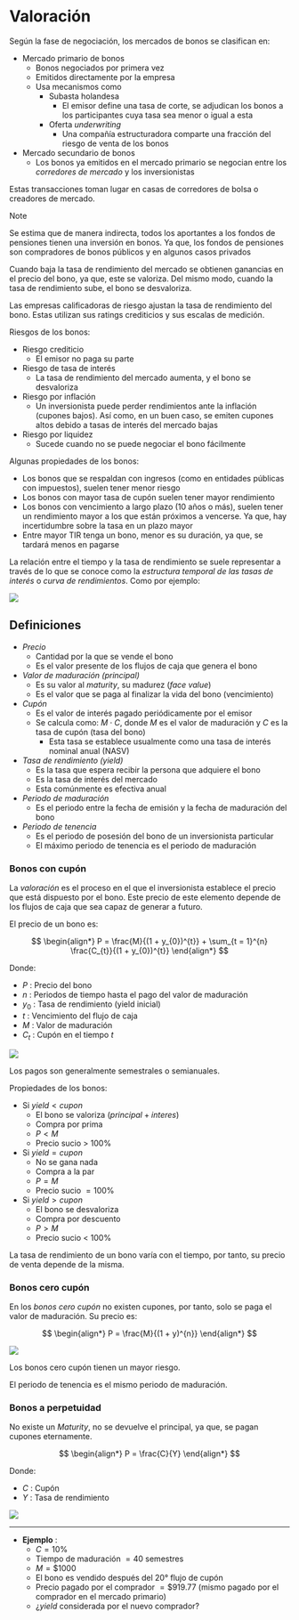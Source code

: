 # Valoración

Según la fase de negociación, los mercados de bonos se clasifican en:
- Mercado primario de bonos
	- Bonos negociados por primera vez
	- Emitidos directamente por la empresa
	- Usa mecanismos como
		- Subasta holandesa
			- El emisor define una tasa de corte, se adjudican los bonos a los participantes cuya tasa sea menor o igual a esta
		- Oferta _underwriting_
			- Una compañía estructuradora comparte una fracción del riesgo de venta de los bonos
- Mercado secundario de bonos
	- Los bonos ya emitidos en el mercado primario se negocian entre los _corredores de mercado_ y los inversionistas

Estas transacciones toman lugar en casas de corredores de bolsa o creadores de mercado.

>[!Note]
>Se estima que de manera indirecta, todos los aportantes a los fondos de pensiones tienen una inversión en bonos. Ya que, los fondos de pensiones son compradores de bonos públicos y en algunos casos privados


Cuando baja la tasa de rendimiento del mercado se obtienen ganancias en el precio del bono, ya que, este se valoriza.
Del mismo modo, cuando la tasa de rendimiento sube, el bono se desvaloriza.

Las empresas calificadoras de riesgo ajustan la tasa de rendimiento del bono. Estas utilizan sus ratings crediticios y sus escalas de medición.

Riesgos de los bonos:
- Riesgo crediticio
	- El emisor no paga su parte
- Riesgo de tasa de interés
	- La tasa de rendimiento del mercado aumenta, y el bono se desvaloriza
- Riesgo por inflación
	- Un inversionista puede perder rendimientos ante la inflación (cupones bajos). Así como, en un buen caso, se emiten cupones altos debido a tasas de interés del mercado bajas
- Riesgo por liquidez
	- Sucede cuando no se puede negociar el bono fácilmente


Algunas propiedades de los bonos:
- Los bonos que se respaldan con ingresos (como en entidades públicas con impuestos), suelen tener menor riesgo
- Los bonos con mayor tasa de cupón suelen tener mayor rendimiento
- Los bonos con vencimiento a largo plazo (10 años o más), suelen tener un rendimiento mayor a los que están próximos a vencerse. Ya que, hay incertidumbre sobre la tasa en un plazo mayor
- Entre mayor TIR tenga un bono, menor es su duración, ya que, se tardará menos en pagarse

La relación entre el tiempo y la tasa de rendimiento se suele representar a través de lo que se conoce como la _estructura temporal de las tasas de interés_ o _curva de rendimientos_.
Como por ejemplo:

![](attachments/Pasted%20image%2020230503193004.png)


## Definiciones

- _Precio_
	- Cantidad por la que se vende el bono
	- Es el valor presente de los flujos de caja que genera el bono
- _Valor de maduración (principal)_
	- Es su valor al _maturity_, su madurez (_face value_)
	- Es el valor que se paga al finalizar la vida del bono (vencimiento)
- _Cupón_
	- Es el valor de interés pagado periódicamente por el emisor
	- Se calcula como: $M\cdot C$, donde $M$ es el valor de maduración y $C$ es la tasa de cupón (tasa del bono)
		- Esta tasa se establece usualmente como una tasa de interés nominal anual (NASV)
- _Tasa de rendimiento (yield)_
	- Es la tasa que espera recibir la persona que adquiere el bono
	- Es la tasa de interés del mercado
	- Esta comúnmente es efectiva anual
- _Periodo de maduración_
	- Es el periodo entre la fecha de emisión y la fecha de maduración del bono
- _Periodo de tenencia_
	- Es el periodo de posesión del bono de un inversionista particular
	- El máximo periodo de tenencia es el periodo de maduración

### Bonos con cupón

La _valoración_ es el proceso en el que el inversionista establece el precio que está dispuesto por el bono. Este precio de este elemento depende de los flujos de caja que sea capaz de generar a futuro.

El precio de un bono es:

$$
\begin{align*}
	P = \frac{M}{(1 + y_{0})^{t}} + \sum_{t = 1}^{n} \frac{C_{t}}{(1 + y_{0})^{t}}
\end{align*}
$$

Donde:
- $P$  : Precio del bono
- $n$ : Periodos de tiempo hasta el pago del valor de maduración
- $y_{0}$ : Tasa de rendimiento (yield inicial)
- $t$ : Vencimiento del flujo de caja
- $M$ :  Valor de maduración
- $C_{t}$ : Cupón en el tiempo $t$

![](attachments/Pasted%20image%2020230507204633.png)

Los pagos son generalmente semestrales o semianuales.

Propiedades de los bonos:
- Si $yield < cupon$
	- El bono se valoriza ($principal + interes$) 
	- Compra por prima
	- $P < M$
	- Precio sucio > 100%
- Si $yield = cupon$
	- No se gana nada
	- Compra a la par
	- $P = M$
	- Precio sucio $= 100\%$
- Si $yield > cupon$ 
	- El bono se desvaloriza
	- Compra por descuento
	- $P > M$
	- Precio sucio < 100%

La tasa de rendimiento de un bono varía con el tiempo, por tanto, su precio de venta depende de la misma.


### Bonos cero cupón

En los _bonos cero cupón_ no existen cupones, por tanto, solo se paga el valor de maduración.
Su precio es:

$$
\begin{align*}
	P = \frac{M}{(1 + y)^{n}}
\end{align*}
$$

![](attachments/Pasted%20image%2020230507204428.png)


Los bonos cero cupón tienen un mayor riesgo.

El periodo de tenencia es el mismo periodo de maduración.


### Bonos a perpetuidad

No existe un _Maturity_, no se devuelve el principal, ya que, se pagan cupones eternamente.

$$
\begin{align*}
	P = \frac{C}{Y}
\end{align*}
$$

Donde:
- $C$ : Cupón
- $Y$ : Tasa de rendimiento

![](attachments/Pasted%20image%2020230507205529.png)

---

- __Ejemplo__ :
	- $C = 10\%$
	- Tiempo de maduración $= 40$ semestres
	- $M = \$ 1000$
	- El bono es vendido después del $20$° flujo de cupón
	- Precio pagado por el comprador $= \$ 919.77$ (mismo pagado por el comprador en el mercado primario)
	- ¿$yield$ considerada por el nuevo comprador?

